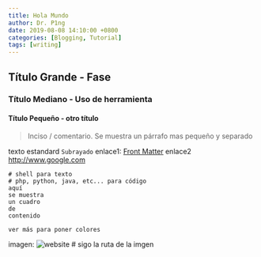```yaml
---
title: Hola Mundo
author: Dr. P1ng
date: 2019-08-08 14:10:00 +0800
categories: [Blogging, Tutorial]
tags: [writing]
---
```



## Título Grande - Fase
### Título Mediano - Uso de herramienta
#### Título Pequeño - otro título

> Inciso / comentario. Se muestra un párrafo  mas pequeño y separado

texto estandard
`Subrayado`
enlace1: [Front Matter](https://jekyllrb.com/docs/front-matter/)
enlace2 <http://www.google.com>

```shell
# shell para texto
# php, python, java, etc... para código
aquí
se muestra
un cuadro
de
contenido

ver más para poner colores
```
imagen: ![website](/assets/img) # sigo la  ruta de la imgen
